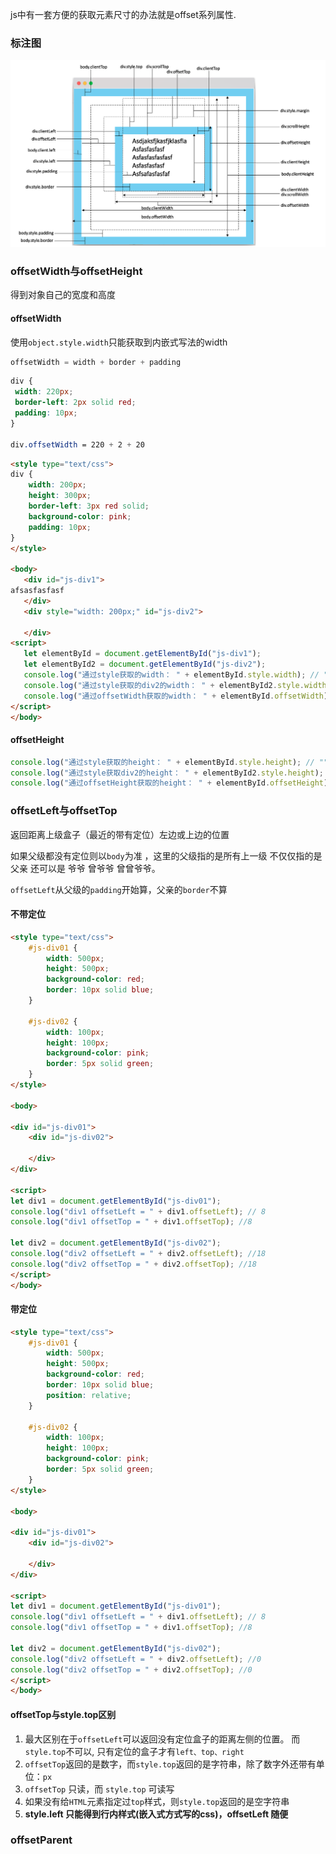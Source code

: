  js中有一套方便的获取元素尺寸的办法就是offset系列属性.
 
 ### 标注图
 
 ![](/assets/DOMOffset图示.png)
 
 
 ### offsetWidth与offsetHeight
 得到对象自己的宽度和高度
 
 #### offsetWidth
 使用`object.style.width`只能获取到内嵌式写法的width
 
 ```js
 offsetWidth = width + border + padding
 ```
 
 ```css
 div {
  width: 220px;
  border-left: 2px solid red;
  padding: 10px;
 }
 
 div.offsetWidth = 220 + 2 + 20
 ```
 
 ```html
 <style type="text/css">
 div {
     width: 200px;
     height: 300px;
     border-left: 3px red solid;
     background-color: pink;
     padding: 10px;
 }
</style>

<body>
    <div id="js-div1">
afsasfasfasf
    </div>
    <div style="width: 200px;" id="js-div2">

    </div>
<script>
    let elementById = document.getElementById("js-div1");
    let elementById2 = document.getElementById("js-div2");
    console.log("通过style获取的width： " + elementById.style.width); // ""
    console.log("通过style获取的div2的width： " + elementById2.style.width); //"200px"
    console.log("通过offsetWidth获取的width： " + elementById.offsetWidth); //223
</script>
</body>
 ```
 
#### offsetHeight
 
 ```js
console.log("通过style获取的height： " + elementById.style.height); // ""
console.log("通过style获取div2的height： " + elementById2.style.height); //"200px"
console.log("通过offsetHeight获取的height： " + elementById.offsetHeight); //320
 ```
 
### offsetLeft与offsetTop
返回距离上级盒子（最近的带有定位）左边或上边的位置

如果父级都没有定位则以`body`为准
，这里的父级指的是所有上一级 不仅仅指的是 父亲 还可以是 爷爷 曾爷爷 曾曾爷爷。

`offsetLeft`从父级的`padding`开始算，父亲的`border`不算

#### 不带定位 

```html
<style type="text/css">
    #js-div01 {
        width: 500px;
        height: 500px;
        background-color: red;
        border: 10px solid blue;
    }

    #js-div02 {
        width: 100px;
        height: 100px;
        background-color: pink;
        border: 5px solid green;
    }
</style>

<body>

<div id="js-div01">
    <div id="js-div02">

    </div>
</div>

<script>
let div1 = document.getElementById("js-div01");
console.log("div1 offsetLeft = " + div1.offsetLeft); // 8
console.log("div1 offsetTop = " + div1.offsetTop); //8

let div2 = document.getElementById("js-div02");
console.log("div2 offsetLeft = " + div2.offsetLeft); //18
console.log("div2 offsetTop = " + div2.offsetTop); //18
</script>
</body>
```

#### 带定位 

```html
<style type="text/css">
    #js-div01 {
        width: 500px;
        height: 500px;
        background-color: red;
        border: 10px solid blue;
        position: relative;
    }

    #js-div02 {
        width: 100px;
        height: 100px;
        background-color: pink;
        border: 5px solid green;
    }
</style>

<body>

<div id="js-div01">
    <div id="js-div02">

    </div>
</div>

<script>
let div1 = document.getElementById("js-div01");
console.log("div1 offsetLeft = " + div1.offsetLeft); // 8
console.log("div1 offsetTop = " + div1.offsetTop); //8

let div2 = document.getElementById("js-div02");
console.log("div2 offsetLeft = " + div2.offsetLeft); //0
console.log("div2 offsetTop = " + div2.offsetTop); //0
</script>
</body>
```

#### offsetTop与style.top区别
1. 最大区别在于`offsetLeft`可以返回没有定位盒子的距离左侧的位置。 而`style.top`不可以, 只有定位的盒子才有`left、top、right`
2. `offsetTop`返回的是数字，而`style.top`返回的是字符串，除了数字外还带有单位：`px`
3. `offsetTop` 只读，而 `style.top` 可读写
4. 如果没有给`HTML`元素指定过`top`样式，则`style.top`返回的是空字符串
5. **style.left 只能得到行内样式(嵌入式方式写的css)，offsetLeft 随便**

### offsetParent

